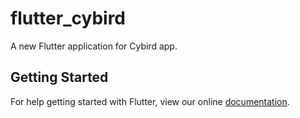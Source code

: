 # flutter_cybird

A new Flutter application for Cybird app.

## Getting Started

For help getting started with Flutter, view our online
[documentation](https://flutter.io/).
